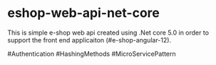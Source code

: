 # eshop-web-api-net-core
This is simple e-shop web api created using .Net core 5.0 in order to support the front end applicaiton (#e-shop-angular-12).

#Authentication
#HashingMethods
#MicroServicePattern
